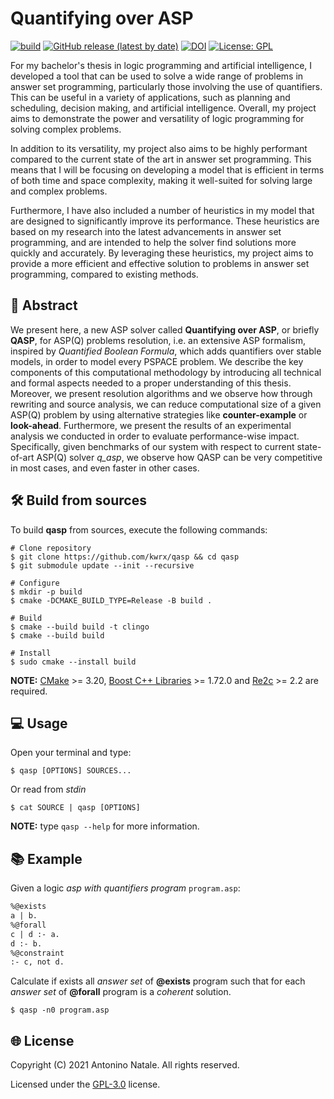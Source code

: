 # Quantifying over ASP
[![build](https://github.com/kwrx/qasp/actions/workflows/cmake-build.yml/badge.svg)](https://github.com/kwrx/qasp/actions/workflows/cmake-build.yml)
[![GitHub release (latest by date)](https://img.shields.io/github/v/release/kwrx/qasp)](https://github.com/kwrx/qasp/releases/latest)
[![DOI](https://zenodo.org/badge/DOI/10.5281/zenodo.5425783.svg)](https://doi.org/10.5281/zenodo.5425783)
[![License: GPL](https://img.shields.io/badge/License-GPL-blue.svg)](/LICENSE) 

For my bachelor's thesis in logic programming and artificial intelligence, I developed a tool that can be used to solve a wide range of problems in answer set programming, particularly those involving the use of quantifiers. This can be useful in a variety of applications, such as planning and scheduling, decision making, and artificial intelligence. Overall, my project aims to demonstrate the power and versatility of logic programming for solving complex problems.

In addition to its versatility, my project also aims to be highly performant compared to the current state of the art in answer set programming. This means that I will be focusing on developing a model that is efficient in terms of both time and space complexity, making it well-suited for solving large and complex problems. 

Furthermore, I have also included a number of heuristics in my model that are designed to significantly improve its performance. These heuristics are based on my research into the latest advancements in answer set programming, and are intended to help the solver find solutions more quickly and accurately. By leveraging these heuristics, my project aims to provide a more efficient and effective solution to problems in answer set programming, compared to existing methods.

## :page_facing_up: Abstract
We present here, a new ASP solver called **Quantifying over ASP**, or briefly **QASP**, for ASP(Q) problems resolution, i.e. an extensive ASP formalism, inspired by *Quantified Boolean Formula*, which adds quantifiers over stable models, in order to model every PSPACE problem.
We describe the key components of this computational methodology by introducing all technical and formal aspects needed to a proper understanding of this thesis.
Moreover, we present resolution algorithms and we observe how through rewriting and source analysis, we can reduce computational size of a given ASP(Q) problem by using alternative strategies like **counter-example** or **look-ahead**.
Furthermore, we present the results of an experimental analysis we conducted in order to evaluate performance-wise impact. Specifically, given benchmarks of our system with respect to current state-of-art ASP(Q) solver *q_asp*, we observe how QASP can be very competitive in most cases, and even faster in other cases.


## :hammer_and_wrench: Build from sources
To build **qasp** from sources, execute the following commands:
```shell script
# Clone repository
$ git clone https://github.com/kwrx/qasp && cd qasp
$ git submodule update --init --recursive

# Configure
$ mkdir -p build
$ cmake -DCMAKE_BUILD_TYPE=Release -B build .

# Build
$ cmake --build build -t clingo
$ cmake --build build

# Install
$ sudo cmake --install build
```
**NOTE:** [CMake](https://cmake.org/) >= 3.20, [Boost C++ Libraries](https://www.boost.org/) >= 1.72.0 and [Re2c](https://re2c.org/) >= 2.2 are required.

## :computer: Usage 
Open your terminal and type:
```shell script
$ qasp [OPTIONS] SOURCES...
```
Or read from *stdin*
```shell script
$ cat SOURCE | qasp [OPTIONS]
```
**NOTE:** type ```qasp --help``` for more information.

## :books: Example
Given a logic *asp with quantifiers program* ```program.asp```:
```asp
%@exists
a | b.
%@forall
c | d :- a.
d :- b.  
%@constraint
:- c, not d.
```
Calculate if exists all *answer set* of **@exists** program such that for each *answer set* of **@forall** program is a *coherent* solution.
```shell script
$ qasp -n0 program.asp
```

## :globe_with_meridians: License
Copyright (C) 2021 Antonino Natale. All rights reserved.  

Licensed under the [GPL-3.0](/LICENSE) license.
